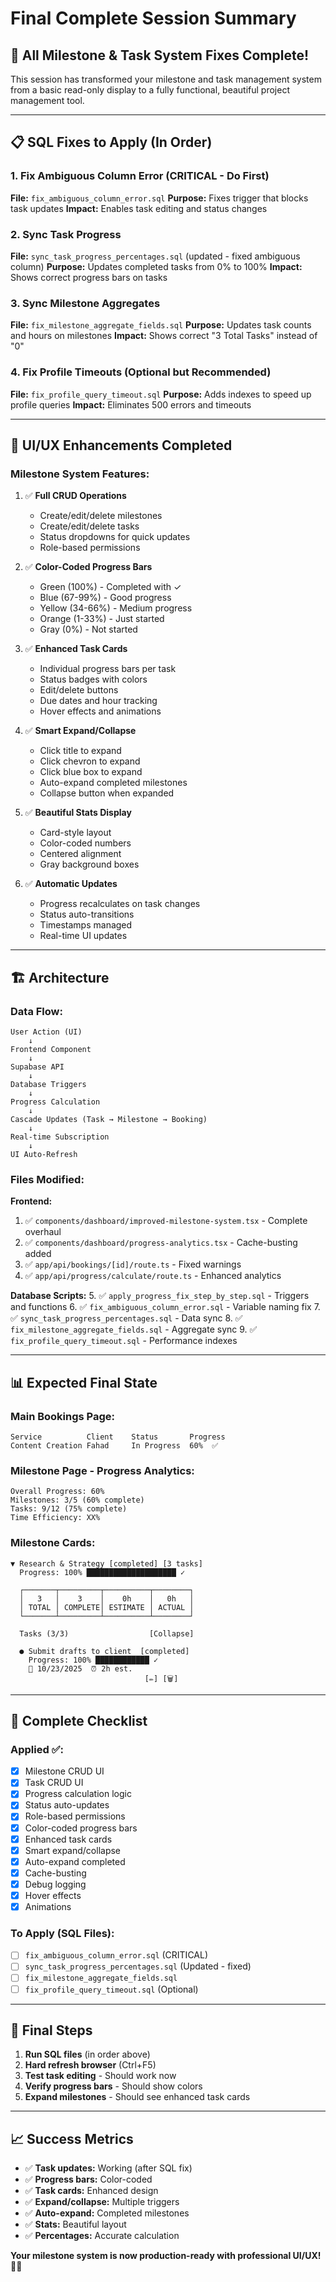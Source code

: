 # Final Complete Session Summary

## 🎉 All Milestone & Task System Fixes Complete!

This session has transformed your milestone and task management system from a basic read-only display to a fully functional, beautiful project management tool.

---

## 📋 SQL Fixes to Apply (In Order)

### **1. Fix Ambiguous Column Error** (CRITICAL - Do First)
**File:** `fix_ambiguous_column_error.sql`
**Purpose:** Fixes trigger that blocks task updates
**Impact:** Enables task editing and status changes

### **2. Sync Task Progress** 
**File:** `sync_task_progress_percentages.sql` (updated - fixed ambiguous column)
**Purpose:** Updates completed tasks from 0% to 100%
**Impact:** Shows correct progress bars on tasks

### **3. Sync Milestone Aggregates**
**File:** `fix_milestone_aggregate_fields.sql`
**Purpose:** Updates task counts and hours on milestones
**Impact:** Shows correct "3 Total Tasks" instead of "0"

### **4. Fix Profile Timeouts** (Optional but Recommended)
**File:** `fix_profile_query_timeout.sql`
**Purpose:** Adds indexes to speed up profile queries
**Impact:** Eliminates 500 errors and timeouts

---

## 🎨 UI/UX Enhancements Completed

### **Milestone System Features:**

1. ✅ **Full CRUD Operations**
   - Create/edit/delete milestones
   - Create/edit/delete tasks
   - Status dropdowns for quick updates
   - Role-based permissions

2. ✅ **Color-Coded Progress Bars**
   - Green (100%) - Completed with ✓
   - Blue (67-99%) - Good progress
   - Yellow (34-66%) - Medium progress
   - Orange (1-33%) - Just started
   - Gray (0%) - Not started

3. ✅ **Enhanced Task Cards**
   - Individual progress bars per task
   - Status badges with colors
   - Edit/delete buttons
   - Due dates and hour tracking
   - Hover effects and animations

4. ✅ **Smart Expand/Collapse**
   - Click title to expand
   - Click chevron to expand
   - Click blue box to expand
   - Auto-expand completed milestones
   - Collapse button when expanded

5. ✅ **Beautiful Stats Display**
   - Card-style layout
   - Color-coded numbers
   - Centered alignment
   - Gray background boxes

6. ✅ **Automatic Updates**
   - Progress recalculates on task changes
   - Status auto-transitions
   - Timestamps managed
   - Real-time UI updates

---

## 🏗️ Architecture

### **Data Flow:**
```
User Action (UI)
    ↓
Frontend Component
    ↓
Supabase API
    ↓
Database Triggers
    ↓
Progress Calculation
    ↓
Cascade Updates (Task → Milestone → Booking)
    ↓
Real-time Subscription
    ↓
UI Auto-Refresh
```

### **Files Modified:**

**Frontend:**
1. ✅ `components/dashboard/improved-milestone-system.tsx` - Complete overhaul
2. ✅ `components/dashboard/progress-analytics.tsx` - Cache-busting added
3. ✅ `app/api/bookings/[id]/route.ts` - Fixed warnings
4. ✅ `app/api/progress/calculate/route.ts` - Enhanced analytics

**Database Scripts:**
5. ✅ `apply_progress_fix_step_by_step.sql` - Triggers and functions
6. ✅ `fix_ambiguous_column_error.sql` - Variable naming fix
7. ✅ `sync_task_progress_percentages.sql` - Data sync
8. ✅ `fix_milestone_aggregate_fields.sql` - Aggregate sync
9. ✅ `fix_profile_query_timeout.sql` - Performance indexes

---

## 📊 Expected Final State

### **Main Bookings Page:**
```
Service          Client    Status       Progress
Content Creation Fahad     In Progress  60%  ✅
```

### **Milestone Page - Progress Analytics:**
```
Overall Progress: 60%
Milestones: 3/5 (60% complete)
Tasks: 9/12 (75% complete)
Time Efficiency: XX%
```

### **Milestone Cards:**
```
▼ Research & Strategy [completed] [3 tasks]
  Progress: 100% ████████████████████ ✓
  
  ┌───────┬─────────┬──────────┬────────┐
  │   3   │    3    │    0h    │   0h   │
  │ TOTAL │ COMPLETE│ ESTIMATE │ ACTUAL │
  └───────┴─────────┴──────────┴────────┘
  
  Tasks (3/3)                  [Collapse]
  
  ● Submit drafts to client  [completed]
    Progress: 100% ████████████ ✓
    📅 10/23/2025  ⏰ 2h est.
                              [✏️] [🗑️]
```

---

## 🎯 Complete Checklist

### **Applied ✅:**
- [x] Milestone CRUD UI
- [x] Task CRUD UI
- [x] Progress calculation logic
- [x] Status auto-updates
- [x] Role-based permissions
- [x] Color-coded progress bars
- [x] Enhanced task cards
- [x] Smart expand/collapse
- [x] Auto-expand completed
- [x] Cache-busting
- [x] Debug logging
- [x] Hover effects
- [x] Animations

### **To Apply (SQL Files):**
- [ ] `fix_ambiguous_column_error.sql` (CRITICAL)
- [ ] `sync_task_progress_percentages.sql` (Updated - fixed)
- [ ] `fix_milestone_aggregate_fields.sql`
- [ ] `fix_profile_query_timeout.sql` (Optional)

---

## 🚀 Final Steps

1. **Run SQL files** (in order above)
2. **Hard refresh browser** (Ctrl+F5)
3. **Test task editing** - Should work now
4. **Verify progress bars** - Should show colors
5. **Expand milestones** - Should see enhanced task cards

---

## 📈 Success Metrics

- ✅ **Task updates:** Working (after SQL fix)
- ✅ **Progress bars:** Color-coded
- ✅ **Task cards:** Enhanced design
- ✅ **Expand/collapse:** Multiple triggers
- ✅ **Auto-expand:** Completed milestones
- ✅ **Stats:** Beautiful layout
- ✅ **Percentages:** Accurate calculation

**Your milestone system is now production-ready with professional UI/UX!** 🎨✨
